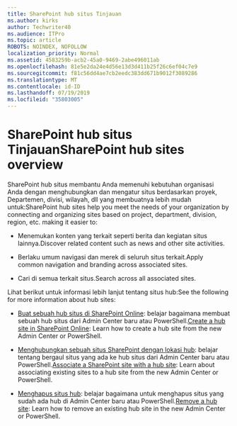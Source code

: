 ```yaml
---
title: SharePoint hub situs Tinjauan
ms.author: kirks
author: Techwriter40
ms.audience: ITPro
ms.topic: article
ROBOTS: NOINDEX, NOFOLLOW
localization_priority: Normal
ms.assetid: 4583259b-acb2-45a0-9469-2abe496011ab
ms.openlocfilehash: 81e5e2da24e4d56e13d3d411b25f26c6ef04c7e9
ms.sourcegitcommit: f81c56dd4ae7cb2eedc383dd671b9012f3089286
ms.translationtype: MT
ms.contentlocale: id-ID
ms.lasthandoff: 07/19/2019
ms.locfileid: "35803005"
---
```

# <a name="sharepoint-hub-sites-overview"></a><span data-ttu-id="1452b-102">SharePoint hub situs Tinjauan</span><span class="sxs-lookup"><span data-stu-id="1452b-102">SharePoint hub sites overview</span></span>

<span data-ttu-id="1452b-103">SharePoint hub situs membantu Anda memenuhi kebutuhan organisasi Anda dengan menghubungkan dan mengatur situs berdasarkan proyek, Departemen, divisi, wilayah, dll yang membuatnya lebih mudah untuk:</span><span class="sxs-lookup"><span data-stu-id="1452b-103">SharePoint hub sites help you meet the needs of your organization by connecting and organizing sites based on project, department, division, region, etc. making it easier to:</span></span>

- <span data-ttu-id="1452b-104">Menemukan konten yang terkait seperti berita dan kegiatan situs lainnya.</span><span class="sxs-lookup"><span data-stu-id="1452b-104">Discover related content such as news and other site activities.</span></span>

- <span data-ttu-id="1452b-105">Berlaku umum navigasi dan merek di seluruh situs terkait.</span><span class="sxs-lookup"><span data-stu-id="1452b-105">Apply common navigation and branding across associated sites.</span></span> 

- <span data-ttu-id="1452b-106">Cari di semua terkait situs.</span><span class="sxs-lookup"><span data-stu-id="1452b-106">Search across all associated sites.</span></span>

<span data-ttu-id="1452b-107">Lihat berikut untuk informasi lebih lanjut tentang situs hub:</span><span class="sxs-lookup"><span data-stu-id="1452b-107">See the following for more information about hub sites:</span></span>
- <span data-ttu-id="1452b-108">[Buat sebuah hub situs di SharePoint Online](https://docs.microsoft.com/sharepoint/create-hub-site): belajar bagaimana membuat sebuah hub situs dari Admin Center baru atau PowerShell.</span><span class="sxs-lookup"><span data-stu-id="1452b-108">[Create a hub site in SharePoint Online](https://docs.microsoft.com/sharepoint/create-hub-site): Learn how to create a hub site from the new Admin Center or PowerShell.</span></span>

- <span data-ttu-id="1452b-109">[Menghubungkan sebuah situs SharePoint dengan lokasi hub](https://support.office.com/article/associate-a-sharepoint-site-with-a-hub-site-ae0009fd-af04-4d3d-917d-88edb43efc05): belajar tentang bergaul situs yang ada ke hub situs dari Admin Center baru atau PowerShell.</span><span class="sxs-lookup"><span data-stu-id="1452b-109">[Associate a SharePoint site with a hub site](https://support.office.com/article/associate-a-sharepoint-site-with-a-hub-site-ae0009fd-af04-4d3d-917d-88edb43efc05): Learn about associating existing sites to a hub site from the new Admin Center or PowerShell.</span></span>

- <span data-ttu-id="1452b-110">[Menghapus situs hub](https://docs.microsoft.com/sharepoint/remove-hub-site): belajar bagaimana untuk menghapus situs yang sudah ada hub di Admin Center baru atau PowerShell.</span><span class="sxs-lookup"><span data-stu-id="1452b-110">[Remove a hub site](https://docs.microsoft.com/sharepoint/remove-hub-site): Learn how to remove an existing hub site in the new Admin Center or PowerShell.</span></span>

